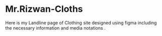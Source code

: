 # Mr.Rizwan-Cloths
Here is my Landline page of Clothing site designed using figma including the necessary information and media notations .

